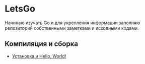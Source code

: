 # LetsGo

Начинаю изучать Go и для укрепления информации заполняю репозиторий собственными заметками и исходными кодами.

## Компиляция и сборка

* [Установка и Hello, World!](compiler/README.md)

